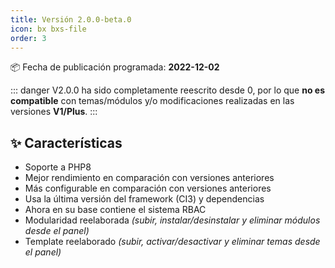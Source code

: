```yaml
---
title: Versión 2.0.0-beta.0
icon: bx bxs-file
order: 3
---
```


:package: Fecha de publicación programada: **2022-12-02**

::: danger
V2.0.0 ha sido completamente reescrito desde 0, por lo que **no es compatible** con temas/módulos y/o modificaciones realizadas en las versiones **V1/Plus**.
:::

## :sparkles: Características

- Soporte a PHP8
- Mejor rendimiento en comparación con versiones anteriores
- Más configurable en comparación con versiones anteriores
- Usa la última versión del framework (CI3) y dependencias
- Ahora en su base contiene el sistema RBAC
- Modularidad reelaborada _(subir, instalar/desinstalar y eliminar módulos desde el panel)_
- Template reelaborado _(subir, activar/desactivar y eliminar temas desde el panel)_
